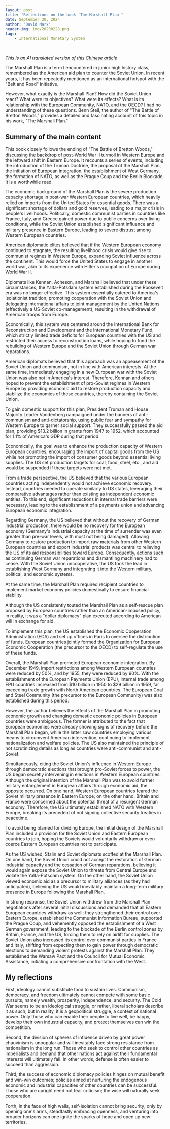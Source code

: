 ```yaml
---
layout: post
title: "Reflections on the book 'The Marshall Plan'"
date: September 30, 2024
author: "David Marx"
header-img: img/20200228.png
tags:
    - International Monetary System
    
---
```




*This is an AI translated version of this [Chinese article](https://mp.weixin.qq.com/s/TfAgi7ke_M9vSEdiIzPjNQ)*

The Marshall Plan is a term I encountered in junior high history class, remembered as the American aid plan to counter the Soviet Union. In recent years, it has been repeatedly mentioned as an international hotspot with the "Belt and Road" initiative.

However, what exactly is the Marshall Plan? How did the Soviet Union react? What were its objectives? What were its effects? What is its relationship with the European Community, NATO, and the OECD? I had no understanding of these questions. Benn Steil, the author of "The Battle of Bretton Woods," provides a detailed and fascinating account of this topic in his work, "The Marshall Plan."

## Summary of the main content

This book closely follows the ending of "The Battle of Bretton Woods," discussing the backdrop of post-World War II turmoil in Western Europe and the leftward shift in Eastern Europe. It recounts a series of events, including the introduction of the Truman Doctrine, the proposal of the Marshall Plan, the initiation of European integration, the establishment of West Germany, the formation of NATO, as well as the Prague Coup and the Berlin Blockade. It is a worthwhile read.

The economic background of the Marshall Plan is the severe production capacity shortage in post-war Western European countries, which heavily relied on imports from the United States for essential goods. There was a significant shortage of dollars and gold reserves, leading to a major crisis in people's livelihoods. Politically, domestic communist parties in countries like France, Italy, and Greece gained power due to public concerns over living conditions, while the Soviet Union established significant influence and military presence in Eastern Europe, leading to severe distrust among Western European countries.

American diplomatic elites believed that if the Western European economy continued to stagnate, the resulting livelihood crisis would give rise to communist regimes in Western Europe, expanding Soviet influence across the continent. This would force the United States to engage in another world war, akin to its experience with Hitler's occupation of Europe during World War II. 

Diplomats like Kennan, Acheson, and Marshall believed that under these circumstances, the Yalta-Potsdam system established during the Roosevelt era was no longer effective. This system essentially catered to America's isolationist tradition, promoting cooperation with the Soviet Union and delegating international affairs to joint management by the United Nations (effectively a US-Soviet co-management), resulting in the withdrawal of American troops from Europe. 

Economically, this system was centered around the International Bank for Reconstruction and Development and the International Monetary Fund, which strictly limited trade deficits for European countries with the US and restricted their access to reconstruction loans, while hoping to fund the rebuilding of Western Europe and the Soviet Union through German war reparations.

American diplomats believed that this approach was an appeasement of the Soviet Union and communism, not in line with American interests. At the same time, immediately engaging in a new European war with the Soviet Union was also not in America's interest. Therefore, Kennan and others hoped to prevent the establishment of pro-Soviet regimes in Western Europe by providing economic aid to restore production capacity and stabilize the economies of these countries, thereby containing the Soviet Union.

To gain domestic support for this plan, President Truman and House Majority Leader Vandenberg campaigned under the banners of anti-communism and anti-dictatorship, using public fear and sympathy for Western Europe to garner social support. They successfully passed the aid plan, providing $13.2 billion in grants from 1947 to 1952, which accounted for 1.1% of America's GDP during that period.

Economically, the goal was to enhance the production capacity of Western European countries, encouraging the import of capital goods from the US while not promoting the import of consumer goods beyond essential living supplies. The US set production targets for coal, food, steel, etc., and aid would be suspended if these targets were not met.

From a trade perspective, the US believed that the various European countries acting independently would not achieve economic recovery. Instead, countries needed to operate similarly to US states, leveraging their comparative advantages rather than existing as independent economic entities. To this end, significant reductions in internal trade barriers were necessary, leading to the establishment of a payments union and advancing European economic integration.

Regarding Germany, the US believed that without the recovery of German industrial production, there would be no recovery for the European economy (Germany's industrial capacity at the time of surrender was even greater than pre-war levels, with most not being damaged). Allowing Germany to restore production to import raw materials from other Western European countries and export industrial products was central to relieving the US of its aid responsibilities toward Europe. Consequently, actions such as continuing German war reparations and dismantling machinery had to cease. With the Soviet Union uncooperative, the US took the lead in establishing West Germany and integrating it into the Western military, political, and economic systems.

At the same time, the Marshall Plan required recipient countries to implement market economy policies domestically to ensure financial stability.

Although the US consistently touted the Marshall Plan as a self-rescue plan proposed by European countries rather than an American-imposed policy, in reality, it was a "dollar diplomacy" plan executed according to American will in exchange for aid.

To implement this plan, the US established the Economic Cooperation Administration (ECA) and set up offices in Paris to oversee the distribution of funds. European countries jointly formed the Organization for European Economic Cooperation (the precursor to the OECD) to self-regulate the use of these funds.

Overall, the Marshall Plan promoted European economic integration. By December 1949, import restrictions among Western European countries were reduced by 50%, and by 1955, they were reduced by 90%. With the establishment of the European Payments Union (EPU), internal trade among EPU countries increased from $10 billion in 1950 to $29 billion in 1959, far exceeding trade growth with North American countries. The European Coal and Steel Community (the precursor to the European Community) was also established during this period.

However, the author believes the effects of the Marshall Plan in promoting economic growth and changing domestic economic policies in European countries were ambiguous. The former is attributed to the fact that European economies were already showing signs of recovery before the Marshall Plan began, while the latter saw countries employing various means to circumvent American intervention, continuing to implement nationalization and welfare policies. The US also maintained the principle of not scrutinizing details as long as countries were anti-communist and anti-Soviet.

Simultaneously, citing the Soviet Union's influence in Western Europe through democratic elections that brought pro-Soviet forces to power, the US began secretly intervening in elections in Western European countries. Although the original intention of the Marshall Plan was to avoid further military entanglement in European affairs through economic aid, the opposite occurred. On one hand, Western European countries feared the Soviet military presence in Eastern Europe; on the other hand, Britain and France were concerned about the potential threat of a resurgent German economy. Therefore, the US ultimately established NATO with Western Europe, breaking its precedent of not signing collective security treaties in peacetime.

To avoid being blamed for dividing Europe, the initial design of the Marshall Plan included a provision for the Soviet Union and Eastern European countries to join, hoping the Soviets would voluntarily withdraw or even coerce Eastern European countries not to participate.

As the US wished, Stalin and Soviet diplomats scoffed at the Marshall Plan. On one hand, the Soviet Union could not accept the restoration of German industrial capacity and the cessation of German reparations, believing it would again expose the Soviet Union to threats from Central Europe and violate the Yalta-Potsdam system. On the other hand, the Soviet Union viewed economic aid as a precursor to military alliances (as they had anticipated), believing the US would inevitably maintain a long-term military presence in Europe following the Marshall Plan.

In strong response, the Soviet Union withdrew from the Marshall Plan negotiations after several initial discussions and demanded that all Eastern European countries withdraw as well; they strengthened their control over Eastern Europe, established the Communist Information Bureau, supported the Prague Coup, and vehemently opposed the establishment of a West German government, leading to the blockade of the Berlin control zones by Britain, France, and the US, forcing them to rely on airlift for supplies. The Soviet Union also increased its control over communist parties in France and Italy, shifting from expecting them to gain power through democratic elections to demanding violent protests against the Marshall Plan. They established the Warsaw Pact and the Council for Mutual Economic Assistance, initiating a comprehensive confrontation with the West.



## My reflections

First, ideology cannot substitute food to sustain lives. Communism, democracy, and freedom ultimately cannot compete with some basic pursuits, namely wealth, prosperity, independence, and security. The Cold War seems to be an ideological struggle, or rather, liberal scholars describe it as such, but in reality, it is a geopolitical struggle, a contest of national power. Only those who can enable their people to live well, be happy, develop their own industrial capacity, and protect themselves can win the competition.

Second, the division of spheres of influence driven by great power chauvinism is unpopular and will inevitably face strong resistance from nationalism in the long run. Those who seek to control other countries as imperialists and demand that other nations act against their fundamental interests will ultimately fail. In other words, defense is often easier to succeed than aggression.

Third, the success of economic diplomacy policies hinges on mutual benefit and win-win outcomes; policies aimed at nurturing the endogenous economic and industrial capacities of other countries can be successful. Those who are upright need not fear criticism; the wise will naturally seek cooperation.

Forth, in the face of high walls, self-isolation cannot bring security; only by opening one's arms, steadfastly embracing openness, and venturing into broader horizons can one ignite the sparks of hope and open up new territories.

